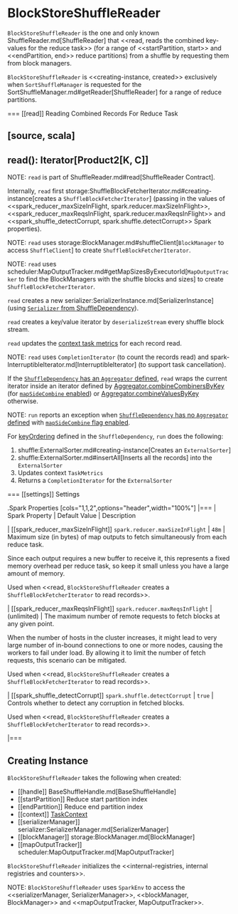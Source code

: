 # BlockStoreShuffleReader

`BlockStoreShuffleReader` is the one and only known ShuffleReader.md[ShuffleReader] that <<read, reads the combined key-values for the reduce task>> (for a range of <<startPartition, start>> and <<endPartition, end>> reduce partitions) from a shuffle by requesting them from block managers.

`BlockStoreShuffleReader` is <<creating-instance, created>> exclusively when `SortShuffleManager` is requested for the SortShuffleManager.md#getReader[ShuffleReader] for a range of reduce partitions.

=== [[read]] Reading Combined Records For Reduce Task

[source, scala]
----
read(): Iterator[Product2[K, C]]
----

NOTE: `read` is part of ShuffleReader.md#read[ShuffleReader Contract].

Internally, `read` first storage:ShuffleBlockFetcherIterator.md#creating-instance[creates a `ShuffleBlockFetcherIterator`] (passing in the values of <<spark_reducer_maxSizeInFlight, spark.reducer.maxSizeInFlight>>, <<spark_reducer_maxReqsInFlight, spark.reducer.maxReqsInFlight>> and <<spark_shuffle_detectCorrupt, spark.shuffle.detectCorrupt>> Spark properties).

NOTE: `read` uses storage:BlockManager.md#shuffleClient[`BlockManager` to access `ShuffleClient`] to create `ShuffleBlockFetcherIterator`.

NOTE: `read` uses scheduler:MapOutputTracker.md#getMapSizesByExecutorId[`MapOutputTracker` to find the BlockManagers with the shuffle blocks and sizes] to create `ShuffleBlockFetcherIterator`.

`read` creates a new serializer:SerializerInstance.md[SerializerInstance] (using [`Serializer` from ShuffleDependency](../rdd/ShuffleDependency.md#serializer)).

`read` creates a key/value iterator by `deserializeStream` every shuffle block stream.

`read` updates the [context task metrics](../scheduler/TaskContext.md#taskMetrics) for each record read.

NOTE: `read` uses `CompletionIterator` (to count the records read) and spark-InterruptibleIterator.md[InterruptibleIterator] (to support task cancellation).

If the [`ShuffleDependency` has an `Aggregator` defined](../rdd/ShuffleDependency.md#aggregator), `read` wraps the current iterator inside an iterator defined by [Aggregator.combineCombinersByKey](../rdd/Aggregator.md#combineCombinersByKey) (for [`mapSideCombine` enabled](../rdd/ShuffleDependency.md#mapSideCombine)) or [Aggregator.combineValuesByKey](../rdd/Aggregator.md#combineValuesByKey) otherwise.

NOTE: `run` reports an exception when [`ShuffleDependency` has no `Aggregator` defined](../rdd/ShuffleDependency.md#aggregator) with [`mapSideCombine` flag enabled](../rdd/ShuffleDependency.md#mapSideCombine).

For [keyOrdering](../rdd/ShuffleDependency.md#keyOrdering) defined in the `ShuffleDependency`, `run` does the following:

1. shuffle:ExternalSorter.md#creating-instance[Creates an `ExternalSorter`]
2. shuffle:ExternalSorter.md#insertAll[Inserts all the records] into the `ExternalSorter`
3. Updates context `TaskMetrics`
4. Returns a `CompletionIterator` for the `ExternalSorter`

=== [[settings]] Settings

.Spark Properties
[cols="1,1,2",options="header",width="100%"]
|===
| Spark Property
| Default Value
| Description

| [[spark_reducer_maxSizeInFlight]] `spark.reducer.maxSizeInFlight`
| `48m`
| Maximum size (in bytes) of map outputs to fetch simultaneously from each reduce task.

Since each output requires a new buffer to receive it, this represents a fixed memory overhead per reduce task, so keep it small unless you have a large amount of memory.

Used when <<read, `BlockStoreShuffleReader` creates a `ShuffleBlockFetcherIterator` to read records>>.

| [[spark_reducer_maxReqsInFlight]] `spark.reducer.maxReqsInFlight`
| (unlimited)
| The maximum number of remote requests to fetch blocks at any given point.

When the number of hosts in the cluster increases, it might lead to very large number of in-bound connections to one or more nodes, causing the workers to fail under load. By allowing it to limit the number of fetch requests, this scenario can be mitigated.

Used when <<read, `BlockStoreShuffleReader` creates a `ShuffleBlockFetcherIterator` to read records>>.

| [[spark_shuffle_detectCorrupt]] `spark.shuffle.detectCorrupt`
| `true`
| Controls whether to detect any corruption in fetched blocks.

Used when <<read, `BlockStoreShuffleReader` creates a `ShuffleBlockFetcherIterator` to read records>>.

|===

## Creating Instance

`BlockStoreShuffleReader` takes the following when created:

* [[handle]] BaseShuffleHandle.md[BaseShuffleHandle]
* [[startPartition]] Reduce start partition index
* [[endPartition]] Reduce end partition index
* [[context]] [TaskContext](../scheduler/TaskContext.md)
* [[serializerManager]] serializer:SerializerManager.md[SerializerManager]
* [[blockManager]] storage:BlockManager.md[BlockManager]
* [[mapOutputTracker]] scheduler:MapOutputTracker.md[MapOutputTracker]

`BlockStoreShuffleReader` initializes the <<internal-registries, internal registries and counters>>.

NOTE: `BlockStoreShuffleReader` uses `SparkEnv` to access the <<serializerManager, SerializerManager>>, <<blockManager, BlockManager>> and <<mapOutputTracker, MapOutputTracker>>.
